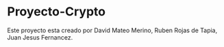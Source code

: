 # Proyecto-Crypto
Este proyecto esta creado por David Mateo Merino, Ruben Rojas de Tapia, Juan Jesus Fernancez.
